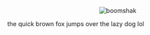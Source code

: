 <p align="center">
  <img
    alt="boomshak"
    src="https://hen.cat/boomshak/boomshak.svg"
  />
</p>

the quick brown fox jumps over the lazy dog
lol
